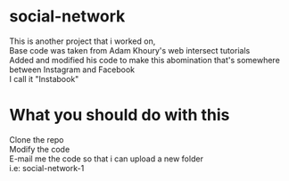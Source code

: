 # social-network
This is another project that i worked on,<br>
Base code was taken from Adam Khoury's web intersect tutorials <br>
Added and modified his code to make this abomination that's somewhere between Instagram and Facebook <br>
I call it "Instabook" <br>

# What you should do with this
Clone the repo <br>
Modify the code <br>
E-mail me the code so that i can upload a new folder <br>
i.e: social-network-1

 
